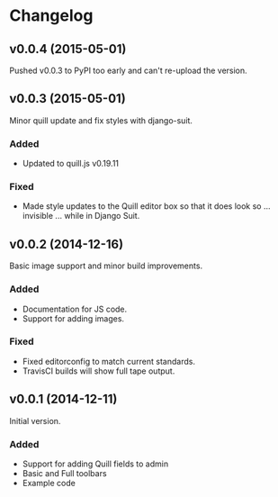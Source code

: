 # Changelog

<!---
Boilerplate:

## vX.X.X (YYYY-MM-DD)

### Added

### Deprecated

### Removed

### Fixed

### Security
-->

## v0.0.4 (2015-05-01)

Pushed v0.0.3 to PyPI too early and can't re-upload the version.

## v0.0.3 (2015-05-01)

Minor quill update and fix styles with django-suit.

### Added

- Updated to quill.js v0.19.11

### Fixed

- Made style updates to the Quill editor box so that it does look so ... invisible ... while in Django Suit.

## v0.0.2 (2014-12-16)

Basic image support and minor build improvements.

### Added

- Documentation for JS code.
- Support for adding images.

### Fixed

- Fixed editorconfig to match current standards.
- TravisCI builds will show full tape output.

## v0.0.1 (2014-12-11)

Initial version.

### Added

- Support for adding Quill fields to admin
- Basic and Full toolbars
- Example code
